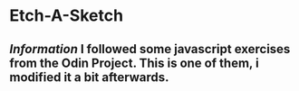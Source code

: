 # Etch-A-Sketch
*Information*
I followed some javascript exercises from the Odin Project. This is one of them, i modified it a bit afterwards.
---
